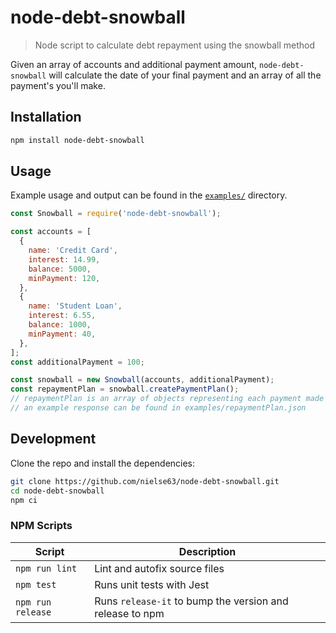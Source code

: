 # node-debt-snowball

> Node script to calculate debt repayment using the snowball method

Given an array of accounts and additional payment amount, `node-debt-snowball` will calculate the date of your final payment and an array of all the payment's you'll make.

## Installation

```bash
npm install node-debt-snowball
```

## Usage

Example usage and output can be found in the [`examples/`](./examples) directory.

```js
const Snowball = require('node-debt-snowball');

const accounts = [
  {
    name: 'Credit Card',
    interest: 14.99,
    balance: 5000,
    minPayment: 120,
  },
  {
    name: 'Student Loan',
    interest: 6.55,
    balance: 1000,
    minPayment: 40,
  },
];
const additionalPayment = 100;

const snowball = new Snowball(accounts, additionalPayment);
const repaymentPlan = snowball.createPaymentPlan();
// repaymentPlan is an array of objects representing each payment made
// an example response can be found in examples/repaymentPlan.json
```

## Development

Clone the repo and install the dependencies:

```bash
git clone https://github.com/nielse63/node-debt-snowball.git
cd node-debt-snowball
npm ci
```

### NPM Scripts

| Script            | Description                                              |
| ----------------- | -------------------------------------------------------- |
| `npm run lint`    | Lint and autofix source files                            |
| `npm test`        | Runs unit tests with Jest                                |
| `npm run release` | Runs `release-it` to bump the version and release to npm |
